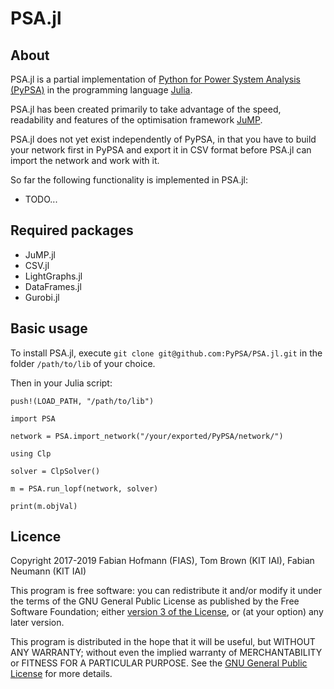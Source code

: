 
# PSA.jl

## About

PSA.jl is a partial implementation of [Python for Power System
Analysis (PyPSA)](https://github.com/PyPSA/PyPSA) in
the programming language [Julia](https://julialang.org/).

PSA.jl has been created primarily to take advantage of the speed,
readability and features of the optimisation framework
[JuMP](https://github.com/JuliaOpt/JuMP.jl).

PSA.jl does not yet exist independently of PyPSA, in that you have to
build your network first in PyPSA and export it in CSV format before
PSA.jl can import the network and work with it.

So far the following functionality is implemented in PSA.jl:

* TODO...

## Required packages

* JuMP.jl
* CSV.jl
* LightGraphs.jl
* DataFrames.jl
* Gurobi.jl

## Basic usage

To install PSA.jl, execute `git clone git@github.com:PyPSA/PSA.jl.git`
in the folder `/path/to/lib` of your choice.

Then in your Julia script:

```
push!(LOAD_PATH, "/path/to/lib")

import PSA

network = PSA.import_network("/your/exported/PyPSA/network/")

using Clp

solver = ClpSolver()

m = PSA.run_lopf(network, solver)

print(m.objVal)
```


## Licence

Copyright 2017-2019 Fabian Hofmann (FIAS), Tom Brown (KIT IAI), Fabian Neumann (KIT IAI)

This program is free software: you can redistribute it and/or modify
it under the terms of the GNU General Public License as published by
the Free Software Foundation; either [version 3 of the
License](LICENSE.txt), or (at your option) any later version.

This program is distributed in the hope that it will be useful,
but WITHOUT ANY WARRANTY; without even the implied warranty of
MERCHANTABILITY or FITNESS FOR A PARTICULAR PURPOSE.  See the
[GNU General Public License](LICENSE.txt) for more details.
